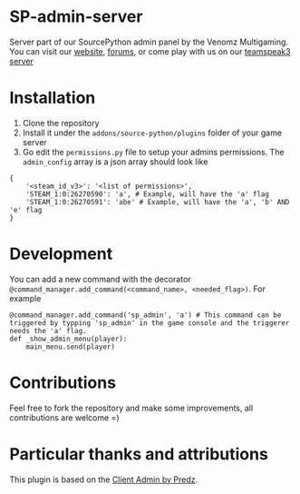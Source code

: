 # SP-admin-server
Server part of our SourcePython admin panel by the Venomz Multigaming. You can visit our [website](https://venomz.fr), [forums](https://forum.venomz.fr), or come play with us on our [teamspeak3 server](ts3server://ts.venomz.fr/?port=9988)


# Installation
1. Clone the repository
2. Install it under the `addons/source-python/plugins` folder of your game server
3. Go edit the `permissions.py` file to setup your admins permissions. The `admin_config` array is a json array should look like
```
{
	'<steam_id_v3>': '<list of permissions>',
	'STEAM_1:0:26270590': 'a', # Example, will have the 'a' flag
	'STEAM_1:0:26270591': 'abe' # Example, will have the 'a', 'b' AND 'e' flag
}
```

# Development
You can add a new command with the decorator `@command_manager.add_command(<command_name>, <needed_flag>)`.
For example
```
@command_manager.add_command('sp_admin', 'a') # This command can be triggered by typping 'sp_admin' in the game console and the triggerer needs the 'a' flag.
def _show_admin_menu(player):
	main_menu.send(player)
```

# Contributions
Feel free to fork the repository and make some improvements, all contributions are welcome =)

# Particular thanks and attributions
This plugin is based on the [Client Admin by Predz](https://github.com/Predz/Client-Admin).

